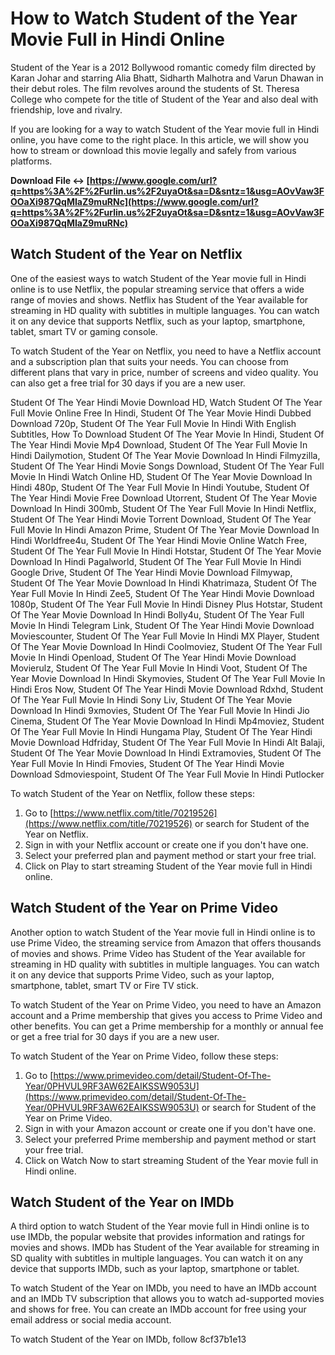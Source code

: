 
 
# How to Watch Student of the Year Movie Full in Hindi Online
 
Student of the Year is a 2012 Bollywood romantic comedy film directed by Karan Johar and starring Alia Bhatt, Sidharth Malhotra and Varun Dhawan in their debut roles. The film revolves around the students of St. Theresa College who compete for the title of Student of the Year and also deal with friendship, love and rivalry.
 
If you are looking for a way to watch Student of the Year movie full in Hindi online, you have come to the right place. In this article, we will show you how to stream or download this movie legally and safely from various platforms.
 
**Download File ↔ [https://www.google.com/url?q=https%3A%2F%2Furlin.us%2F2uyaOt&sa=D&sntz=1&usg=AOvVaw3FOOaXi987QqMIaZ9muRNc](https://www.google.com/url?q=https%3A%2F%2Furlin.us%2F2uyaOt&sa=D&sntz=1&usg=AOvVaw3FOOaXi987QqMIaZ9muRNc)**


 
## Watch Student of the Year on Netflix
 
One of the easiest ways to watch Student of the Year movie full in Hindi online is to use Netflix, the popular streaming service that offers a wide range of movies and shows. Netflix has Student of the Year available for streaming in HD quality with subtitles in multiple languages. You can watch it on any device that supports Netflix, such as your laptop, smartphone, tablet, smart TV or gaming console.
 
To watch Student of the Year on Netflix, you need to have a Netflix account and a subscription plan that suits your needs. You can choose from different plans that vary in price, number of screens and video quality. You can also get a free trial for 30 days if you are a new user.
 
Student Of The Year Hindi Movie Download HD,  Watch Student Of The Year Full Movie Online Free In Hindi,  Student Of The Year Movie Hindi Dubbed Download 720p,  Student Of The Year Full Movie In Hindi With English Subtitles,  How To Download Student Of The Year Movie In Hindi,  Student Of The Year Hindi Movie Mp4 Download,  Student Of The Year Full Movie In Hindi Dailymotion,  Student Of The Year Movie Download In Hindi Filmyzilla,  Student Of The Year Hindi Movie Songs Download,  Student Of The Year Full Movie In Hindi Watch Online HD,  Student Of The Year Movie Download In Hindi 480p,  Student Of The Year Full Movie In Hindi Youtube,  Student Of The Year Hindi Movie Free Download Utorrent,  Student Of The Year Movie Download In Hindi 300mb,  Student Of The Year Full Movie In Hindi Netflix,  Student Of The Year Hindi Movie Torrent Download,  Student Of The Year Full Movie In Hindi Amazon Prime,  Student Of The Year Movie Download In Hindi Worldfree4u,  Student Of The Year Hindi Movie Online Watch Free,  Student Of The Year Full Movie In Hindi Hotstar,  Student Of The Year Movie Download In Hindi Pagalworld,  Student Of The Year Full Movie In Hindi Google Drive,  Student Of The Year Hindi Movie Download Filmywap,  Student Of The Year Movie Download In Hindi Khatrimaza,  Student Of The Year Full Movie In Hindi Zee5,  Student Of The Year Hindi Movie Download 1080p,  Student Of The Year Full Movie In Hindi Disney Plus Hotstar,  Student Of The Year Movie Download In Hindi Bolly4u,  Student Of The Year Full Movie In Hindi Telegram Link,  Student Of The Year Hindi Movie Download Moviescounter,  Student Of The Year Full Movie In Hindi MX Player,  Student Of The Year Movie Download In Hindi Coolmoviez,  Student Of The Year Full Movie In Hindi Openload,  Student Of The Year Hindi Movie Download Movierulz,  Student Of The Year Full Movie In Hindi Voot,  Student Of The Year Movie Download In Hindi Skymovies,  Student Of The Year Full Movie In Hindi Eros Now,  Student Of The Year Hindi Movie Download Rdxhd,  Student Of The Year Full Movie In Hindi Sony Liv,  Student Of The Year Movie Download In Hindi 9xmovies,  Student Of The Year Full Movie In Hindi Jio Cinema,  Student Of The Year Movie Download In Hindi Mp4moviez,  Student Of The Year Full Movie In Hindi Hungama Play,  Student Of The Year Hindi Movie Download Hdfriday,  Student Of The Year Full Movie In Hindi Alt Balaji,  Student Of The Year Movie Download In Hindi Extramovies,  Student Of The Year Full Movie In Hindi Fmovies,  Student Of The Year Hindi Movie Download Sdmoviespoint,  Student Of The Year Full Movie In Hindi Putlocker
 
To watch Student of the Year on Netflix, follow these steps:
 
1. Go to [https://www.netflix.com/title/70219526](https://www.netflix.com/title/70219526) or search for Student of the Year on Netflix.
2. Sign in with your Netflix account or create one if you don't have one.
3. Select your preferred plan and payment method or start your free trial.
4. Click on Play to start streaming Student of the Year movie full in Hindi online.

## Watch Student of the Year on Prime Video
 
Another option to watch Student of the Year movie full in Hindi online is to use Prime Video, the streaming service from Amazon that offers thousands of movies and shows. Prime Video has Student of the Year available for streaming in HD quality with subtitles in multiple languages. You can watch it on any device that supports Prime Video, such as your laptop, smartphone, tablet, smart TV or Fire TV stick.
 
To watch Student of the Year on Prime Video, you need to have an Amazon account and a Prime membership that gives you access to Prime Video and other benefits. You can get a Prime membership for a monthly or annual fee or get a free trial for 30 days if you are a new user.
 
To watch Student of the Year on Prime Video, follow these steps:

1. Go to [https://www.primevideo.com/detail/Student-Of-The-Year/0PHVUL9RF3AW62EAIKSSW9053U](https://www.primevideo.com/detail/Student-Of-The-Year/0PHVUL9RF3AW62EAIKSSW9053U) or search for Student of the Year on Prime Video.
2. Sign in with your Amazon account or create one if you don't have one.
3. Select your preferred Prime membership and payment method or start your free trial.
4. Click on Watch Now to start streaming Student of the Year movie full in Hindi online.

## Watch Student of the Year on IMDb
 
A third option to watch Student of the Year movie full in Hindi online is to use IMDb, the popular website that provides information and ratings for movies and shows. IMDb has Student of the Year available for streaming in SD quality with subtitles in multiple languages. You can watch it on any device that supports IMDb, such as your laptop, smartphone or tablet.
 
To watch Student of the Year on IMDb, you need to have an IMDb account and an IMDb TV subscription that allows you to watch ad-supported movies and shows for free. You can create an IMDb account for free using your email address or social media account.
 
To watch Student of the Year on IMDb, follow
 8cf37b1e13
 
